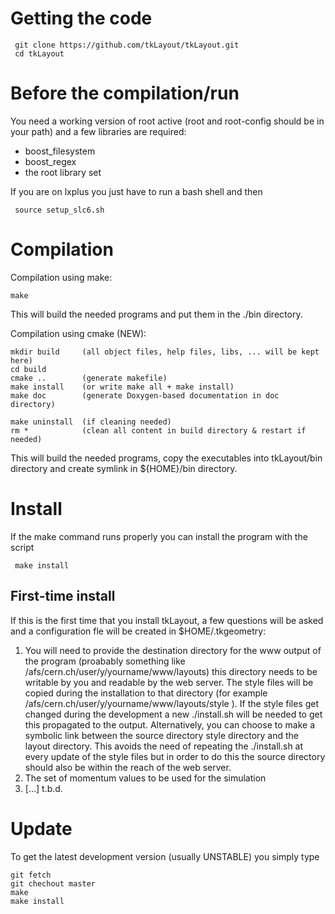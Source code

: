 # Getting the code

     git clone https://github.com/tkLayout/tkLayout.git
     cd tkLayout

# Before the compilation/run

You need a working version of root active (root and root-config should be in your path) and a few
libraries are required:
  * boost_filesystem
  * boost_regex
  * the root library set

If you are on lxplus you just have to run a bash shell and then

     source setup_slc6.sh


# Compilation

Compilation using make:

    make

This will build the needed programs and put them in the ./bin directory.

Compilation using cmake (NEW):

    mkdir build     (all object files, help files, libs, ... will be kept here)
    cd build
    cmake ..        (generate makefile)
    make install    (or write make all + make install)
    make doc        (generate Doxygen-based documentation in doc directory)

    make uninstall  (if cleaning needed)
    rm *            (clean all content in build directory & restart if needed)

This will build the needed programs, copy the executables into tkLayout/bin directory and create symlink in ${HOME}/bin directory.


# Install
  If the make command runs properly you can install the program with the script

     make install

## First-time install
If this is the first time that you install tkLayout, a few questions will be asked and a configuration
fle will be created in $HOME/.tkgeometry:

1. You will need to provide the destination directory for the www output of the program (proabably
  something like /afs/cern.ch/user/y/yourname/www/layouts) this directory needs to be writable by you
  and readable by the web server.
     The style files will be copied during the installation to that directory (for example
  /afs/cern.ch/user/y/yourname/www/layouts/style ). If the style files get changed during the development
  a new ./install.sh will be needed to get this propagated to the output.
     Alternatively, you can choose to make a symbolic link between the source directory style directory and
  the layout directory. This avoids the need of repeating the ./install.sh at every update of the style files
  but in order to do this the source directory should also be within the reach of the web server.
1. The set of momentum values to be used for the simulation
1. [...] t.b.d.

# Update
To get the latest development version (usually UNSTABLE) you simply type

    git fetch
    git chechout master
    make
    make install
  
